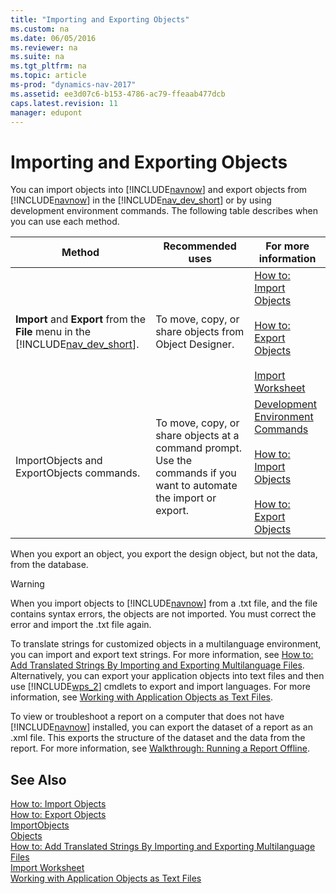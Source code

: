```yaml
---
title: "Importing and Exporting Objects"
ms.custom: na
ms.date: 06/05/2016
ms.reviewer: na
ms.suite: na
ms.tgt_pltfrm: na
ms.topic: article
ms-prod: "dynamics-nav-2017"
ms.assetid: ee3d07c6-b153-4786-ac79-ffeaab477dcb
caps.latest.revision: 11
manager: edupont
---
```

# Importing and Exporting Objects
You can import objects into [!INCLUDE[navnow](includes/navnow_md.md)] and export objects from [!INCLUDE[navnow](includes/navnow_md.md)] in the [!INCLUDE[nav_dev_short](includes/nav_dev_short_md.md)] or by using development environment commands. The following table describes when you can use each method.  
  
|Method|Recommended uses|For more information|  
|------------|----------------------|--------------------------|  
|**Import** and **Export** from the **File** menu in the [!INCLUDE[nav_dev_short](includes/nav_dev_short_md.md)].|To move, copy, or share objects from Object Designer.|[How to: Import Objects](How-to--Import%20Objects.md)<br /><br /> [How to: Export Objects](How-to--Export%20Objects.md)<br /><br /> [Import Worksheet](Import-Worksheet.md)|  
|ImportObjects and ExportObjects commands.|To move, copy, or share objects at a command prompt. Use the commands if you want to automate the import or export.|[Development Environment Commands](Development-Environment-Commands.md)<br /><br /> [How to: Import Objects](How-to--Import%20Objects.md)<br /><br /> [How to: Export Objects](How-to--Export%20Objects.md)|  
  
 When you export an object, you export the design object, but not the data, from the database.  
  
> [!WARNING]  
>  When you import objects to [!INCLUDE[navnow](includes/navnow_md.md)] from a .txt file, and the file contains syntax errors, the objects are not imported. You must correct the error and import the .txt file again.  
  
 To translate strings for customized objects in a multilanguage environment, you can import and export text strings. For more information, see [How to: Add Translated Strings By Importing and Exporting Multilanguage Files](How-to--Add%20Translated%20Strings%20By%20Importing%20and%20Exporting%20Multilanguage%20Files.md). Alternatively, you can export your application objects into text files and then use [!INCLUDE[wps_2](includes/wps_2_md.md)] cmdlets to export and import languages. For more information, see [Working with Application Objects as Text Files](Working-with-Application-Objects-as-Text-Files.md).  
  
 To view or troubleshoot a report on a computer that does not have [!INCLUDE[navnow](includes/navnow_md.md)] installed, you can export the dataset of a report as an .xml file. This exports the structure of the dataset and the data from the report. For more information, see [Walkthrough: Running a Report Offline](Walkthrough:%20Running%20a%20Report%20Offline.md).  
  
## See Also  
 [How to: Import Objects](How-to--Import%20Objects.md)   
 [How to: Export Objects](How-to--Export%20Objects.md)   
 [ImportObjects](ImportObjects.md)   
 [Objects](Objects.md)   
 [How to: Add Translated Strings By Importing and Exporting Multilanguage Files](How-to--Add%20Translated%20Strings%20By%20Importing%20and%20Exporting%20Multilanguage%20Files.md)   
 [Import Worksheet](Import-Worksheet.md)   
 [Working with Application Objects as Text Files](Working-with-Application-Objects-as-Text-Files.md)